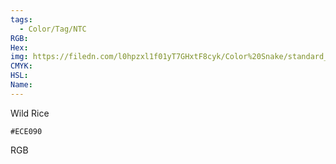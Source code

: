 ```yaml
---
tags:
  - Color/Tag/NTC
RGB:
Hex:
img: https://filedn.com/l0hpzxl1f01yT7GHxtF8cyk/Color%20Snake/standard_csv_to_svg/ECE090.svg
CMYK:
HSL:
Name:
---
```

Wild Rice
```palette
#ECE090
```
RGB
